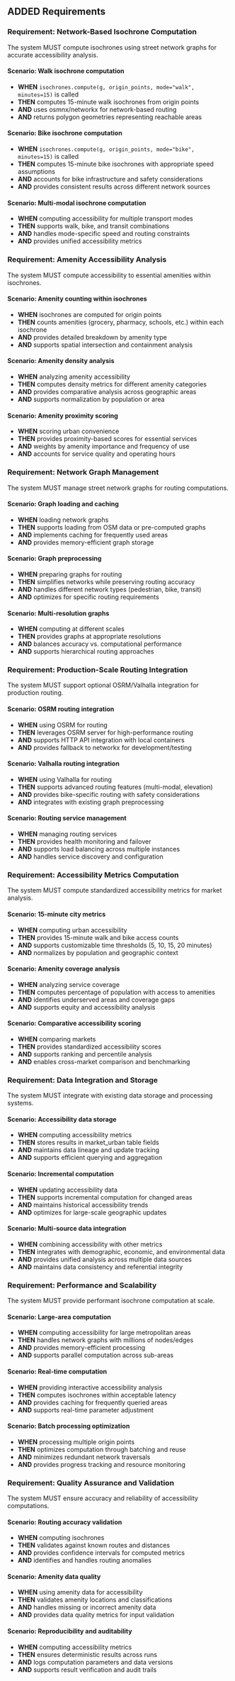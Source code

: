 ## ADDED Requirements
### Requirement: Network-Based Isochrone Computation
The system MUST compute isochrones using street network graphs for accurate accessibility analysis.

#### Scenario: Walk isochrone computation
- **WHEN** `isochrones.compute(g, origin_points, mode="walk", minutes=15)` is called
- **THEN** computes 15-minute walk isochrones from origin points
- **AND** uses osmnx/networkx for network-based routing
- **AND** returns polygon geometries representing reachable areas

#### Scenario: Bike isochrone computation
- **WHEN** `isochrones.compute(g, origin_points, mode="bike", minutes=15)` is called
- **THEN** computes 15-minute bike isochrones with appropriate speed assumptions
- **AND** accounts for bike infrastructure and safety considerations
- **AND** provides consistent results across different network sources

#### Scenario: Multi-modal isochrone computation
- **WHEN** computing accessibility for multiple transport modes
- **THEN** supports walk, bike, and transit combinations
- **AND** handles mode-specific speed and routing constraints
- **AND** provides unified accessibility metrics

### Requirement: Amenity Accessibility Analysis
The system MUST compute accessibility to essential amenities within isochrones.

#### Scenario: Amenity counting within isochrones
- **WHEN** isochrones are computed for origin points
- **THEN** counts amenities (grocery, pharmacy, schools, etc.) within each isochrone
- **AND** provides detailed breakdown by amenity type
- **AND** supports spatial intersection and containment analysis

#### Scenario: Amenity density analysis
- **WHEN** analyzing amenity accessibility
- **THEN** computes density metrics for different amenity categories
- **AND** provides comparative analysis across geographic areas
- **AND** supports normalization by population or area

#### Scenario: Amenity proximity scoring
- **WHEN** scoring urban convenience
- **THEN** provides proximity-based scores for essential services
- **AND** weights by amenity importance and frequency of use
- **AND** accounts for service quality and operating hours

### Requirement: Network Graph Management
The system MUST manage street network graphs for routing computations.

#### Scenario: Graph loading and caching
- **WHEN** loading network graphs
- **THEN** supports loading from OSM data or pre-computed graphs
- **AND** implements caching for frequently used areas
- **AND** provides memory-efficient graph storage

#### Scenario: Graph preprocessing
- **WHEN** preparing graphs for routing
- **THEN** simplifies networks while preserving routing accuracy
- **AND** handles different network types (pedestrian, bike, transit)
- **AND** optimizes for specific routing requirements

#### Scenario: Multi-resolution graphs
- **WHEN** computing at different scales
- **THEN** provides graphs at appropriate resolutions
- **AND** balances accuracy vs. computational performance
- **AND** supports hierarchical routing approaches

### Requirement: Production-Scale Routing Integration
The system MUST support optional OSRM/Valhalla integration for production routing.

#### Scenario: OSRM routing integration
- **WHEN** using OSRM for routing
- **THEN** leverages OSRM server for high-performance routing
- **AND** supports HTTP API integration with local containers
- **AND** provides fallback to networkx for development/testing

#### Scenario: Valhalla routing integration
- **WHEN** using Valhalla for routing
- **THEN** supports advanced routing features (multi-modal, elevation)
- **AND** provides bike-specific routing with safety considerations
- **AND** integrates with existing graph preprocessing

#### Scenario: Routing service management
- **WHEN** managing routing services
- **THEN** provides health monitoring and failover
- **AND** supports load balancing across multiple instances
- **AND** handles service discovery and configuration

### Requirement: Accessibility Metrics Computation
The system MUST compute standardized accessibility metrics for market analysis.

#### Scenario: 15-minute city metrics
- **WHEN** computing urban accessibility
- **THEN** provides 15-minute walk and bike access counts
- **AND** supports customizable time thresholds (5, 10, 15, 20 minutes)
- **AND** normalizes by population and geographic context

#### Scenario: Amenity coverage analysis
- **WHEN** analyzing service coverage
- **THEN** computes percentage of population with access to amenities
- **AND** identifies underserved areas and coverage gaps
- **AND** supports equity and accessibility analysis

#### Scenario: Comparative accessibility scoring
- **WHEN** comparing markets
- **THEN** provides standardized accessibility scores
- **AND** supports ranking and percentile analysis
- **AND** enables cross-market comparison and benchmarking

### Requirement: Data Integration and Storage
The system MUST integrate with existing data storage and processing systems.

#### Scenario: Accessibility data storage
- **WHEN** computing accessibility metrics
- **THEN** stores results in market_urban table fields
- **AND** maintains data lineage and update tracking
- **AND** supports efficient querying and aggregation

#### Scenario: Incremental computation
- **WHEN** updating accessibility data
- **THEN** supports incremental computation for changed areas
- **AND** maintains historical accessibility trends
- **AND** optimizes for large-scale geographic updates

#### Scenario: Multi-source data integration
- **WHEN** combining accessibility with other metrics
- **THEN** integrates with demographic, economic, and environmental data
- **AND** provides unified analysis across multiple data sources
- **AND** maintains data consistency and referential integrity

### Requirement: Performance and Scalability
The system MUST provide performant isochrone computation at scale.

#### Scenario: Large-area computation
- **WHEN** computing accessibility for large metropolitan areas
- **THEN** handles network graphs with millions of nodes/edges
- **AND** provides memory-efficient processing
- **AND** supports parallel computation across sub-areas

#### Scenario: Real-time computation
- **WHEN** providing interactive accessibility analysis
- **THEN** computes isochrones within acceptable latency
- **AND** provides caching for frequently queried areas
- **AND** supports real-time parameter adjustment

#### Scenario: Batch processing optimization
- **WHEN** processing multiple origin points
- **THEN** optimizes computation through batching and reuse
- **AND** minimizes redundant network traversals
- **AND** provides progress tracking and resource monitoring

### Requirement: Quality Assurance and Validation
The system MUST ensure accuracy and reliability of accessibility computations.

#### Scenario: Routing accuracy validation
- **WHEN** computing isochrones
- **THEN** validates against known routes and distances
- **AND** provides confidence intervals for computed metrics
- **AND** identifies and handles routing anomalies

#### Scenario: Amenity data quality
- **WHEN** using amenity data for accessibility
- **THEN** validates amenity locations and classifications
- **AND** handles missing or incorrect amenity data
- **AND** provides data quality metrics for input validation

#### Scenario: Reproducibility and auditability
- **WHEN** computing accessibility metrics
- **THEN** ensures deterministic results across runs
- **AND** logs computation parameters and data versions
- **AND** supports result verification and audit trails
